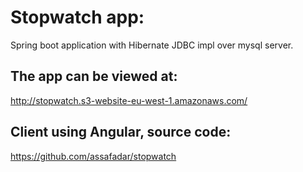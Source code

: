 # Stopwatch app:
Spring boot application with Hibernate JDBC impl over mysql server.

## The app can be viewed at:
http://stopwatch.s3-website-eu-west-1.amazonaws.com/

## Client using Angular, source code:
https://github.com/assafadar/stopwatch
